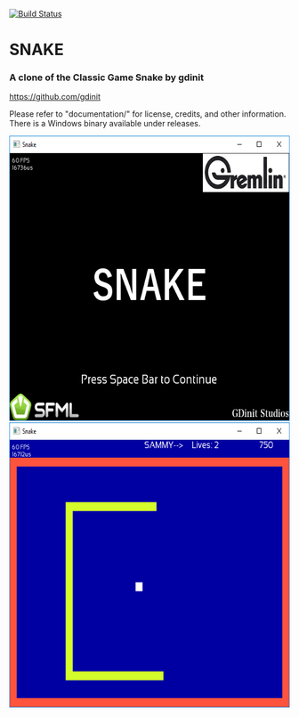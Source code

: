 [![Build Status](http://jenkins.kzalloc.org/buildStatus/icon?style=plastic&job=02-snake)](http://jenkins.kzalloc.org/job/02-snake/)
# SNAKE
### A clone of the Classic Game Snake by gdinit
https://github.com/gdinit

Please refer to "documentation/" for license, credits, and other information.
There is a Windows binary available under releases.

<img src="extras/github_readme_screenshots/title.png" height="512" alt="TitleScreenshot"/>

<img src="extras/github_readme_screenshots/gameplay.png" height="512" alt="GameplayScreenshot"/> 

